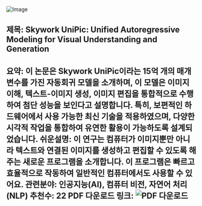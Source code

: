 ![Image](https://cdn-thumbnails.huggingface.co/social-thumbnails/papers/2508.03320.png)
## 제목: Skywork UniPic: Unified Autoregressive Modeling for Visual Understanding and Generation
**요약**: 이 논문은 Skywork UniPic이라는 15억 개의 매개변수를 가진 자동회귀 모델을 소개하며, 이 모델은 이미지 이해, 텍스트-이미지 생성, 이미지 편집을 통합적으로 수행하여 첨단 성능을 보인다고 설명합니다. 특히, 보편적인 하드웨어에서 사용 가능한 최신 기술을 적용하였으며, 다양한 시각적 작업을 통합하여 유연한 활용이 가능하도록 설계되었습니다.
**쉬운설명**: 이 연구는 컴퓨터가 이미지뿐만 아니라 텍스트와 연결된 이미지를 생성하고 편집할 수 있도록 해주는 새로운 프로그램을 소개합니다. 이 프로그램은 빠르고 효율적으로 작동하여 일반적인 컴퓨터에서도 사용할 수 있어요.
**관련분야**: 인공지능(AI), 컴퓨터 비전, 자연어 처리(NLP)
**추천수**: 22
**PDF 다운로드 링크**: ![PDF 다운로드](https://arxiv.org/pdf/2508.03320)
---
